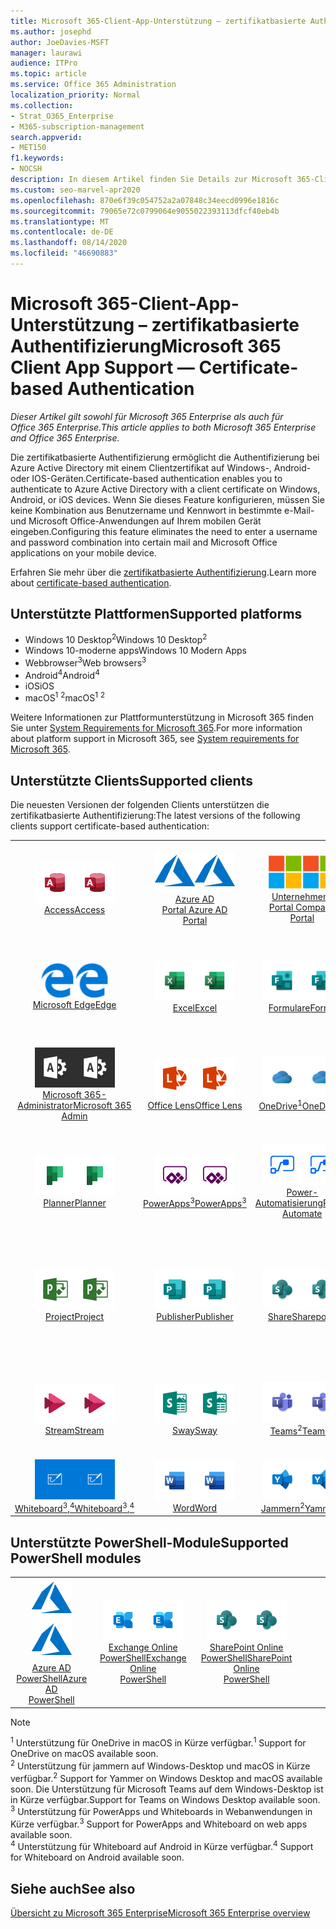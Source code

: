 ```yaml
---
title: Microsoft 365-Client-App-Unterstützung – zertifikatbasierte Authentifizierung
ms.author: josephd
author: JoeDavies-MSFT
manager: laurawi
audience: ITPro
ms.topic: article
ms.service: Office 365 Administration
localization_priority: Normal
ms.collection:
- Strat_O365_Enterprise
- M365-subscription-management
search.appverid:
- MET150
f1.keywords:
- NOCSH
description: In diesem Artikel finden Sie Details zur Microsoft 365-Client-App-Unterstützung für die zertifikatbasierte Authentifizierung..
ms.custom: seo-marvel-apr2020
ms.openlocfilehash: 870e6f39c054752a2a07848c34eecd0996e1816c
ms.sourcegitcommit: 79065e72c0799064e9055022393113dfcf40eb4b
ms.translationtype: MT
ms.contentlocale: de-DE
ms.lasthandoff: 08/14/2020
ms.locfileid: "46690883"
---
```

# <a name="microsoft-365-client-app-support--certificate-based-authentication"></a><span data-ttu-id="1587b-103">Microsoft 365-Client-App-Unterstützung – zertifikatbasierte Authentifizierung</span><span class="sxs-lookup"><span data-stu-id="1587b-103">Microsoft 365 Client App Support — Certificate-based Authentication</span></span>

<span data-ttu-id="1587b-104">*Dieser Artikel gilt sowohl für Microsoft 365 Enterprise als auch für Office 365 Enterprise.*</span><span class="sxs-lookup"><span data-stu-id="1587b-104">*This article applies to both Microsoft 365 Enterprise and Office 365 Enterprise.*</span></span>

<span data-ttu-id="1587b-105">Die zertifikatbasierte Authentifizierung ermöglicht die Authentifizierung bei Azure Active Directory mit einem Clientzertifikat auf Windows-, Android-oder IOS-Geräten.</span><span class="sxs-lookup"><span data-stu-id="1587b-105">Certificate-based authentication enables you to authenticate to Azure Active Directory with a client certificate on Windows, Android, or iOS devices.</span></span> <span data-ttu-id="1587b-106">Wenn Sie dieses Feature konfigurieren, müssen Sie keine Kombination aus Benutzername und Kennwort in bestimmte e-Mail-und Microsoft Office-Anwendungen auf Ihrem mobilen Gerät eingeben.</span><span class="sxs-lookup"><span data-stu-id="1587b-106">Configuring this feature eliminates the need to enter a username and password combination into certain mail and Microsoft Office applications on your mobile device.</span></span>

<span data-ttu-id="1587b-107">Erfahren Sie mehr über die [zertifikatbasierte Authentifizierung](https://docs.microsoft.com/azure/active-directory/authentication/active-directory-certificate-based-authentication-get-started).</span><span class="sxs-lookup"><span data-stu-id="1587b-107">Learn more about [certificate-based authentication](https://docs.microsoft.com/azure/active-directory/authentication/active-directory-certificate-based-authentication-get-started).</span></span>

## <a name="supported-platforms"></a><span data-ttu-id="1587b-108">Unterstützte Plattformen</span><span class="sxs-lookup"><span data-stu-id="1587b-108">Supported platforms</span></span>

 - <span data-ttu-id="1587b-109">Windows 10 Desktop<sup>2</sup></span><span class="sxs-lookup"><span data-stu-id="1587b-109">Windows 10 Desktop<sup>2</sup></span></span>
 - <span data-ttu-id="1587b-110">Windows 10-moderne apps</span><span class="sxs-lookup"><span data-stu-id="1587b-110">Windows 10 Modern Apps</span></span>
 - <span data-ttu-id="1587b-111">Webbrowser<sup>3</sup></span><span class="sxs-lookup"><span data-stu-id="1587b-111">Web browsers<sup>3</sup></span></span>
 - <span data-ttu-id="1587b-112">Android<sup>4</sup></span><span class="sxs-lookup"><span data-stu-id="1587b-112">Android<sup>4</sup></span></span>
 - <span data-ttu-id="1587b-113">iOS</span><span class="sxs-lookup"><span data-stu-id="1587b-113">iOS</span></span>
 - <span data-ttu-id="1587b-114">macOS<sup>1</sup> <sup>2</sup></span><span class="sxs-lookup"><span data-stu-id="1587b-114">macOS<sup>1</sup> <sup>2</sup></span></span>

<span data-ttu-id="1587b-115">Weitere Informationen zur Plattformunterstützung in Microsoft 365 finden Sie unter [System Requirements for Microsoft 365](https://products.office.com/office-system-requirements).</span><span class="sxs-lookup"><span data-stu-id="1587b-115">For more information about platform support in Microsoft 365, see [System requirements for Microsoft 365](https://products.office.com/office-system-requirements).</span></span>

## <a name="supported-clients"></a><span data-ttu-id="1587b-116">Unterstützte Clients</span><span class="sxs-lookup"><span data-stu-id="1587b-116">Supported clients</span></span>

<span data-ttu-id="1587b-117">Die neuesten Versionen der folgenden Clients unterstützen die zertifikatbasierte Authentifizierung:</span><span class="sxs-lookup"><span data-stu-id="1587b-117">The latest versions of the following clients support certificate-based authentication:</span></span>

| | | | | | |
|:---:|:---:|:---:|:---:|:---:|:---:|
| <span data-ttu-id="1587b-118">![Access-Symbol](../media/o365-access-64x64.png)</span><span class="sxs-lookup"><span data-stu-id="1587b-118">![Access icon](../media/o365-access-64x64.png)</span></span> <br> [<span data-ttu-id="1587b-119">Access</span><span class="sxs-lookup"><span data-stu-id="1587b-119">Access</span></span>](https://products.office.com/access) | <span data-ttu-id="1587b-120">![Azure-Symbol](../media/o365-azure-64x64.png)</span><span class="sxs-lookup"><span data-stu-id="1587b-120">![Azure icon](../media/o365-azure-64x64.png)</span></span> <br> [<span data-ttu-id="1587b-121">Azure AD <br> Portal </span><span class="sxs-lookup"><span data-stu-id="1587b-121">Azure AD <br> Portal </span></span>](https://azure.microsoft.com/features/azure-portal/) | <span data-ttu-id="1587b-122">![Symbol des Unternehmensportals](../media/o365-microsoft-64x64.png)</span><span class="sxs-lookup"><span data-stu-id="1587b-122">![Company portal icon](../media/o365-microsoft-64x64.png)</span></span> <br> [<span data-ttu-id="1587b-123">Unternehmens <br> Portal </span><span class="sxs-lookup"><span data-stu-id="1587b-123">Company <br> Portal </span></span>](https://docs.microsoft.com/intune-user-help/sign-in-to-the-company-portal) | <span data-ttu-id="1587b-124">![Vertiefen (Symbol)](../media/o365-delve-64x64.png)</span><span class="sxs-lookup"><span data-stu-id="1587b-124">![Delve icon](../media/o365-delve-64x64.png)</span></span> <br> [<span data-ttu-id="1587b-125">Delve</span><span class="sxs-lookup"><span data-stu-id="1587b-125">Delve</span></span>](https://products.office.com/business/intelligent-search) | <span data-ttu-id="1587b-126">![Dynamics 365-Symbol](../media/o365-dynamics365-64x64.png)</span><span class="sxs-lookup"><span data-stu-id="1587b-126">![Dynamics 365 icon](../media/o365-dynamics365-64x64.png)</span></span> <br> [<span data-ttu-id="1587b-127">Dynamics 365</span><span class="sxs-lookup"><span data-stu-id="1587b-127">Dynamics 365</span></span>](https://dynamics.microsoft.com) 
| <span data-ttu-id="1587b-128">![Edge-Symbol](../media/o365-edge-64x64.png)</span><span class="sxs-lookup"><span data-stu-id="1587b-128">![Edge icon](../media/o365-edge-64x64.png)</span></span> <br> [<span data-ttu-id="1587b-129">Microsoft Edge</span><span class="sxs-lookup"><span data-stu-id="1587b-129">Edge</span></span>](https://www.microsoft.com/windows/microsoft-edge) | <span data-ttu-id="1587b-130">![Excel-Symbol](../media/o365-excel-64x64.png)</span><span class="sxs-lookup"><span data-stu-id="1587b-130">![Excel icon](../media/o365-excel-64x64.png)</span></span> <br> [<span data-ttu-id="1587b-131">Excel</span><span class="sxs-lookup"><span data-stu-id="1587b-131">Excel</span></span>](https://products.office.com/excel) | <span data-ttu-id="1587b-132">![Symbol "Formulare"](../media/o365-forms-64x64.png)</span><span class="sxs-lookup"><span data-stu-id="1587b-132">![Forms icon](../media/o365-forms-64x64.png)</span></span> <br> [<span data-ttu-id="1587b-133">Formulare</span><span class="sxs-lookup"><span data-stu-id="1587b-133">Forms</span></span>](https://flow.microsoft.com/connectors/shared_microsoftforms/microsoft-forms/) | <span data-ttu-id="1587b-134">![Kaizala-Symbol](../media/o365-kaizala-64x64.png)</span><span class="sxs-lookup"><span data-stu-id="1587b-134">![Kaizala icon](../media/o365-kaizala-64x64.png)</span></span> <br> [<span data-ttu-id="1587b-135">Kaizala</span><span class="sxs-lookup"><span data-stu-id="1587b-135">Kaizala</span></span>](https://products.office.com/en/business/microsoft-kaizala) | <span data-ttu-id="1587b-136">![Office.com-Symbol](../media/o365-office-64x64.png)</span><span class="sxs-lookup"><span data-stu-id="1587b-136">![Office.com icon](../media/o365-office-64x64.png)</span></span> <br> [<span data-ttu-id="1587b-137">Office.com</span><span class="sxs-lookup"><span data-stu-id="1587b-137">Office.com</span></span>](https://www.office.com/) 
| <span data-ttu-id="1587b-138">![Office 365 Administrator Symbol](../media/o365-o365admin-64x64.png)</span><span class="sxs-lookup"><span data-stu-id="1587b-138">![Office 365 Admin icon](../media/o365-o365admin-64x64.png)</span></span> <br> [<span data-ttu-id="1587b-139">Microsoft 365- <br> Administrator</span><span class="sxs-lookup"><span data-stu-id="1587b-139">Microsoft 365 <br> Admin</span></span>](https://products.office.com/business/manage-office-365-admin-app) | <span data-ttu-id="1587b-140">![Linsen Symbol](../media/o365-lens-64x64.png)</span><span class="sxs-lookup"><span data-stu-id="1587b-140">![Lens icon](../media/o365-lens-64x64.png)</span></span> <br> [<span data-ttu-id="1587b-141">Office Lens</span><span class="sxs-lookup"><span data-stu-id="1587b-141">Office Lens</span></span>](https://www.microsoft.com/p/office-lens/9wzdncrfj3t8?activetab=pivot%3Aoverviewtab) | <span data-ttu-id="1587b-142">![OneDrive für Unternehmen Symbol](../media/o365-OneDrive-64x64.png)</span><span class="sxs-lookup"><span data-stu-id="1587b-142">![OneDrive for Business icon](../media/o365-OneDrive-64x64.png)</span></span> <br> [<span data-ttu-id="1587b-143">OneDrive<sup>1</sup></span><span class="sxs-lookup"><span data-stu-id="1587b-143">OneDrive<sup>1</sup></span></span>](https://products.office.com/onedrive-for-business/online-cloud-storage) |  <span data-ttu-id="1587b-144">![OneNote-Symbol](../media/o365-OneNote-64x64.png)</span><span class="sxs-lookup"><span data-stu-id="1587b-144">![OneNote icon](../media/o365-OneNote-64x64.png)</span></span> <br> [<span data-ttu-id="1587b-145">OneNote</span><span class="sxs-lookup"><span data-stu-id="1587b-145">OneNote</span></span>](https://products.office.com/onenote) | <span data-ttu-id="1587b-146">![Outlook-Symbol](../media/o365-outlook-64x64.png)</span><span class="sxs-lookup"><span data-stu-id="1587b-146">![Outlook icon](../media/o365-outlook-64x64.png)</span></span> <br> [<span data-ttu-id="1587b-147">Outlook</span><span class="sxs-lookup"><span data-stu-id="1587b-147">Outlook</span></span>](https://products.office.com/outlook) 
| <span data-ttu-id="1587b-148">![Planner-Symbol](../media/o365-planner-64x64.png)</span><span class="sxs-lookup"><span data-stu-id="1587b-148">![Planner icon](../media/o365-planner-64x64.png)</span></span> <br> [<span data-ttu-id="1587b-149">Planner</span><span class="sxs-lookup"><span data-stu-id="1587b-149">Planner</span></span>](https://products.office.com/business/task-management-software) | <span data-ttu-id="1587b-150">![PowerApps-Symbol](../media/o365-powerapps-64x64.png)</span><span class="sxs-lookup"><span data-stu-id="1587b-150">![PowerApps icon](../media/o365-powerapps-64x64.png)</span></span> <br> [<span data-ttu-id="1587b-151">PowerApps<sup>3</sup></span><span class="sxs-lookup"><span data-stu-id="1587b-151">PowerApps<sup>3</sup></span></span>](https://powerapps.microsoft.com) | <span data-ttu-id="1587b-152">![Power-Automatisierungs Symbol](../media/o365-flow-64x64.png)</span><span class="sxs-lookup"><span data-stu-id="1587b-152">![Power Automate icon](../media/o365-flow-64x64.png)</span></span> <br> [<span data-ttu-id="1587b-153">Power- <br> Automatisierung</span><span class="sxs-lookup"><span data-stu-id="1587b-153">Power <br> Automate</span></span>](https://flow.microsoft.com) | <span data-ttu-id="1587b-154">![PowerBI-Symbol](../media/o365-powerbi-64x64.png)</span><span class="sxs-lookup"><span data-stu-id="1587b-154">![PowerBI icon](../media/o365-powerbi-64x64.png)</span></span> <br> [<span data-ttu-id="1587b-155">Power BI</span><span class="sxs-lookup"><span data-stu-id="1587b-155">Power BI</span></span>](https://powerbi.microsoft.com)| <span data-ttu-id="1587b-156">![PowerPoint-Symbol](../media/o365-powerpoint-64x64.png)</span><span class="sxs-lookup"><span data-stu-id="1587b-156">![PowerPoint icon](../media/o365-powerpoint-64x64.png)</span></span> <br> [<span data-ttu-id="1587b-157">PowerPoint</span><span class="sxs-lookup"><span data-stu-id="1587b-157">PowerPoint</span></span>](https://products.office.com/powerpoint) 
| <span data-ttu-id="1587b-158">![Project-Symbol](../media/o365-project-64x64.png)</span><span class="sxs-lookup"><span data-stu-id="1587b-158">![Project icon](../media/o365-project-64x64.png)</span></span> <br> [<span data-ttu-id="1587b-159">Project</span><span class="sxs-lookup"><span data-stu-id="1587b-159">Project</span></span>](https://products.office.com/project) | <span data-ttu-id="1587b-160">![Publisher-Symbol](../media/o365-publisher-64x64.png)</span><span class="sxs-lookup"><span data-stu-id="1587b-160">![Publisher icon](../media/o365-publisher-64x64.png)</span></span> <br> [<span data-ttu-id="1587b-161">Publisher</span><span class="sxs-lookup"><span data-stu-id="1587b-161">Publisher</span></span>](https://products.office.com/publisher) | <span data-ttu-id="1587b-162">![SharePoint-Symbol](../media/o365-sharepoint-64x64.png)</span><span class="sxs-lookup"><span data-stu-id="1587b-162">![SharePoint icon](../media/o365-sharepoint-64x64.png)</span></span> <br> [<span data-ttu-id="1587b-163">Share</span><span class="sxs-lookup"><span data-stu-id="1587b-163">Sharepoint</span></span>](https://products.office.com/sharepoint) | <span data-ttu-id="1587b-164">![Skype for Business-Symbol](../media/o365-skypeforbusiness-64x64.png)</span><span class="sxs-lookup"><span data-stu-id="1587b-164">![Skype for Business icon](../media/o365-skypeforbusiness-64x64.png)</span></span> <br> [<span data-ttu-id="1587b-165">Skype for <br> Business</span><span class="sxs-lookup"><span data-stu-id="1587b-165">Skype for <br> Business</span></span>](https://www.skype.com/business/) | <span data-ttu-id="1587b-166">![Symbol für Notizen](../media/o365-stickynotes-64x64.png)</span><span class="sxs-lookup"><span data-stu-id="1587b-166">![Sticky Notes icon](../media/o365-stickynotes-64x64.png)</span></span> <br> [<span data-ttu-id="1587b-167">Kurznotizen</span><span class="sxs-lookup"><span data-stu-id="1587b-167">Sticky Notes</span></span>](https://www.microsoft.com/p/microsoft-sticky-notes/9nblggh4qghw) 
| <span data-ttu-id="1587b-168">![Stream-Symbol](../media/o365-stream-64x64.png)</span><span class="sxs-lookup"><span data-stu-id="1587b-168">![Stream icon](../media/o365-stream-64x64.png)</span></span> <br> [<span data-ttu-id="1587b-169">Stream</span><span class="sxs-lookup"><span data-stu-id="1587b-169">Stream</span></span>](https://stream.microsoft.com) | <span data-ttu-id="1587b-170">![Sway-Symbol](../media/o365-sway-64x64.png)</span><span class="sxs-lookup"><span data-stu-id="1587b-170">![Sway icon](../media/o365-sway-64x64.png)</span></span> <br> [<span data-ttu-id="1587b-171">Sway</span><span class="sxs-lookup"><span data-stu-id="1587b-171">Sway</span></span>](https://sway.com) | <span data-ttu-id="1587b-172">![Teams-Symbol](../media/o365-teams-64x64.png)</span><span class="sxs-lookup"><span data-stu-id="1587b-172">![Teams icon](../media/o365-teams-64x64.png)</span></span> <br> [<span data-ttu-id="1587b-173">Teams<sup>2</sup></span><span class="sxs-lookup"><span data-stu-id="1587b-173">Teams<sup>2</sup></span></span>](https://products.office.com/microsoft-teams/group-chat-software) | <span data-ttu-id="1587b-174">![To-do-Symbol](../media/o365-todo-64x64.png)</span><span class="sxs-lookup"><span data-stu-id="1587b-174">![To Do icon](../media/o365-todo-64x64.png)</span></span> <br> [<span data-ttu-id="1587b-175">Aufgabe</span><span class="sxs-lookup"><span data-stu-id="1587b-175">To Do</span></span>](https://todo.microsoft.com) | <span data-ttu-id="1587b-176">![Visio-Symbol](../media/o365-visio-64x64.png)</span><span class="sxs-lookup"><span data-stu-id="1587b-176">![Visio icon](../media/o365-visio-64x64.png)</span></span> <br> [<span data-ttu-id="1587b-177">Visio</span><span class="sxs-lookup"><span data-stu-id="1587b-177">Visio</span></span>](https://products.office.com/visio/flowchart-software) 
| <span data-ttu-id="1587b-178">![Whiteboard-Symbol](../media/o365-whiteboard-64x64.png)</span><span class="sxs-lookup"><span data-stu-id="1587b-178">![Whiteboard icon](../media/o365-whiteboard-64x64.png)</span></span> <br> [<span data-ttu-id="1587b-179">Whiteboard<sup>3</sup>,<sup>4</sup></span><span class="sxs-lookup"><span data-stu-id="1587b-179">Whiteboard<sup>3</sup>,<sup>4</sup></span></span>](https://whiteboard.microsoft.com/) | <span data-ttu-id="1587b-180">![Word-Symbol](../media/o365-word-64x64.png)</span><span class="sxs-lookup"><span data-stu-id="1587b-180">![Word icon](../media/o365-word-64x64.png)</span></span> <br> [<span data-ttu-id="1587b-181">Word</span><span class="sxs-lookup"><span data-stu-id="1587b-181">Word</span></span>](https://products.office.com/word) | <span data-ttu-id="1587b-182">![Yammer-Symbol](../media/o365-yammer-64x64.png)</span><span class="sxs-lookup"><span data-stu-id="1587b-182">![Yammer icon](../media/o365-yammer-64x64.png)</span></span> <br> [<span data-ttu-id="1587b-183">Jammern<sup>2</sup></span><span class="sxs-lookup"><span data-stu-id="1587b-183">Yammer<sup>2</sup></span></span>](https://products.office.com/yammer/yammer-overview) |

## <a name="supported-powershell-modules"></a><span data-ttu-id="1587b-184">Unterstützte PowerShell-Module</span><span class="sxs-lookup"><span data-stu-id="1587b-184">Supported PowerShell modules</span></span>

| | | | | | |
|:---:|:---:|:---:|:---:|:---:|:---:|
| <span data-ttu-id="1587b-185">![Azure-Symbol](../media/o365-azure-64x64.png)</span><span class="sxs-lookup"><span data-stu-id="1587b-185">![Azure icon](../media/o365-azure-64x64.png)</span></span> <br> [<span data-ttu-id="1587b-186">Azure AD <br> PowerShell</span><span class="sxs-lookup"><span data-stu-id="1587b-186">Azure AD <br> PowerShell</span></span>](https://docs.microsoft.com/powershell/azure/active-directory/overview?view=azureadps-2.0) | <span data-ttu-id="1587b-187">![Exchange-Symbol](../media/o365-exchange-64x64.png)</span><span class="sxs-lookup"><span data-stu-id="1587b-187">![Exchange icon](../media/o365-exchange-64x64.png)</span></span> <br> [<span data-ttu-id="1587b-188">Exchange Online <br> PowerShell</span><span class="sxs-lookup"><span data-stu-id="1587b-188">Exchange Online <br> PowerShell</span></span>](https://docs.microsoft.com/powershell/exchange/exchange-online/exchange-online-powershell?view=exchange-ps) | <span data-ttu-id="1587b-189">![SharePoint-Symbol](../media/o365-sharepoint-64x64.png)</span><span class="sxs-lookup"><span data-stu-id="1587b-189">![SharePoint icon](../media/o365-sharepoint-64x64.png)</span></span> <br> [<span data-ttu-id="1587b-190">SharePoint Online <br> PowerShell</span><span class="sxs-lookup"><span data-stu-id="1587b-190">SharePoint Online <br> PowerShell</span></span>](https://docs.microsoft.com/powershell/sharepoint/sharepoint-online/connect-sharepoint-online)

> [!NOTE]
> <span data-ttu-id="1587b-191"><sup>1</sup> Unterstützung für OneDrive in macOS in Kürze verfügbar.</span><span class="sxs-lookup"><span data-stu-id="1587b-191"><sup>1</sup> Support for OneDrive on macOS available soon.</span></span> <br>
> <span data-ttu-id="1587b-192"><sup>2</sup> Unterstützung für jammern auf Windows-Desktop und macOS in Kürze verfügbar.</span><span class="sxs-lookup"><span data-stu-id="1587b-192"><sup>2</sup> Support for Yammer on Windows Desktop and macOS available soon.</span></span> <span data-ttu-id="1587b-193">Die Unterstützung für Microsoft Teams auf dem Windows-Desktop ist in Kürze verfügbar.</span><span class="sxs-lookup"><span data-stu-id="1587b-193">Support for Teams on Windows Desktop available soon.</span></span><br>
> <span data-ttu-id="1587b-194"><sup>3</sup> Unterstützung für PowerApps und Whiteboards in Webanwendungen in Kürze verfügbar.</span><span class="sxs-lookup"><span data-stu-id="1587b-194"><sup>3</sup> Support for PowerApps and Whiteboard on web apps available soon.</span></span> <br>
> <span data-ttu-id="1587b-195"><sup>4</sup> Unterstützung für Whiteboard auf Android in Kürze verfügbar.</span><span class="sxs-lookup"><span data-stu-id="1587b-195"><sup>4</sup> Support for Whiteboard on Android available soon.</span></span>

## <a name="see-also"></a><span data-ttu-id="1587b-196">Siehe auch</span><span class="sxs-lookup"><span data-stu-id="1587b-196">See also</span></span>

[<span data-ttu-id="1587b-197">Übersicht zu Microsoft 365 Enterprise</span><span class="sxs-lookup"><span data-stu-id="1587b-197">Microsoft 365 Enterprise overview</span></span>](microsoft-365-overview.md)
